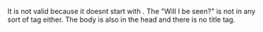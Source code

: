 It is not valid because it doesnt start with <!DOCTYPE html>. The "Will I be seen?" is not in any sort of tag either. The body is also in the head and there is no title tag.
